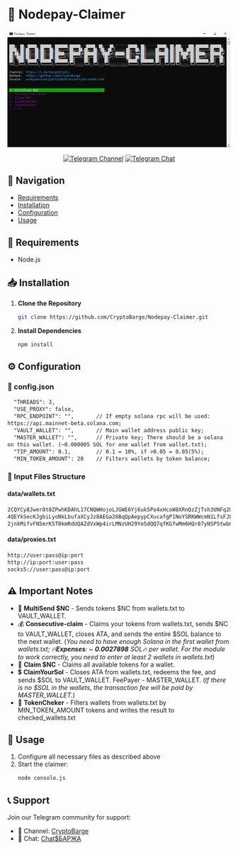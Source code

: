 # 🧲 Nodepay-Claimer

<div>
<p align="center">
  <img src="./image/console.png" alt="Nodepay Claimer Console" width="600"/>
  
  <p align="center">
    <a href="https://t.me/CryptoBarge"><img src="https://img.shields.io/badge/CryptoBarge_|_Subscribe_⚓-5B00FF?style=for-the-badge&logo=telegram&logoColor=white" alt="Telegram Channel"></a>
    <a href="https://t.me/+nbpTp74UTnVmMmM6"><img src="https://img.shields.io/badge/Crypto$БАРЖА_|_Chat_💬-5B00FF?style=for-the-badge&logo=telegram&logoColor=white" alt="Telegram Chat"></a>
<p
</div>

## 🔎 Navigation

- [Requirements](#-requirements)
- [Installation](#-installation)
- [Configuration](#%EF%B8%8F-configuration)
- [Usage](#-usage)

## 📑 Requirements

- Node.js

## 📥 Installation

1. **Clone the Repository**
   ```bash
   git clone https://github.com/CryptoBarge/Nodepay-Claimer.git
   ```
2. **Install Dependencies**
   ```bash
   npm install
   ```

## ⚙️ Configuration

### 📁 config.json

```json5
  "THREADS": 3,
  "USE_PROXY": false,
  "RPC_ENDPOINT": "",       // If empty solana rpc will be used: https://api.mainnet-beta.solana.com;
  "VAULT_WALLET": "",       // Main wallet address public key;
  "MASTER_WALLET": "",      // Private key; There should be a solana on this wallet. (~0.000005 SOL for one wallet from wallet.txt);
  "TIP_AMOUNT": 0.1,        // 0.1 = 10%, if >0.05 = 0.05(5%);
  "MIN_TOKEN_AMOUNT": 20    // Filters wallets by token balance;
```

### 📁 Input Files Structure

#### data/wallets.txt
```
2CQYCy8Jwer8t8ZPwhKDAhL17CNQWHojoLJGWE6Yj6uk5Po4xHcoW8XRnQzZjTsh3UNFq2UnRtQyxZx4UKXr92CJ
4QEYkSecKJgbiLyoNkLbufaXCyJz8AEGa26BqQpAepypCXucafgP1NoYSRKWWcmN1LfsFJLU1sod3RQsPmiorcWB
2jnkMifvFN5mrK5T8kmRdUQAZdVxWp4irLMNzUH29Ye5dQQ7qfKGfwMm6HQr87yNSP5twb8CV1NPCZS8zeRT5EHi
```

#### data/proxies.txt
```
http://user:pass@ip:port
http://ip:port:user:pass
socks5://user:pass@ip:port
```

## ⚠️ Important Notes

- 💸 **MultiSend $NC** - Sends tokens $NC from wallets.txt to VAULT_WALLET.
- 💰 **Consecutive-claim** - Claims your tokens from wallets.txt, sends $NC to VAULT_WALLET, closes ATA, and sends the entire $SOL balance to the next wallet. (_You need to have enough Solana in the first wallet from wallets.txt; 🔥**Expenses**: ~ **0.0027898** SOL🔥 per wallet. For the module to work correctly, you need to enter at least 2 wallets in wallets.txt_)
- 🧲 **Claim $NC** - Claims all available tokens for a wallet.
- 💲 **ClaimYourSol** - Closes ATA from wallets.txt, redeems the fee, and sends $SOL to VAULT_WALLET. FeePayer - MASTER_WALLET. (_If there is no $SOL in the wallets, the transaction fee will be paid by MASTER_WALLET._)
- 🧮 **TokenCheker** - Filters wallets from wallets.txt by MIN_TOKEN_AMOUNT tokens and writes the result to checked_wallets.txt

## 🚀 Usage

1. Configure all necessary files as described above
2. Start the claimer:
   ```bash
   node console.js
   ```

## 📞 Support

Join our Telegram community for support:
- 📢 Channel: [CryptoBarge](https://t.me/CryptoBarge)
- 💬 Chat:    [Chat$БАРЖА](https://t.me/+nbpTp74UTnVmMmM6)

